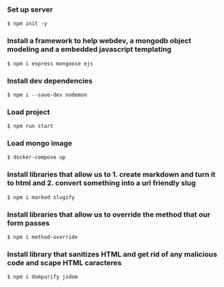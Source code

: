 ### Set up server
```
$ npm init -y
```
### Install a framework to help webdev, a mongodb object modeling and a embedded javascript templating
```
$ npm i express mongoose ejs
```
### Install dev dependencies
```
$ npm i --save-dev nodemon
```
### Load project
```
$ npm run start
```
### Load mongo image
```
$ docker-compose up
```
### Install libraries that allow us to 1. create markdown and turn it to html and 2. convert something into a url friendly slug
```
$ npm i marked slugify
```
### Install libraries that allow us to override the method that our form passes
```
$ npm i method-override
```
### Install library that sanitizes HTML and get rid of any malicious code and scape HTML caracteres
```
$ npm i dompurify jsdom
```